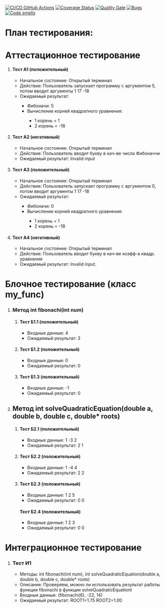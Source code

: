 [![CI/CD GitHub Actions](https://github.com/Student5427/ctest2/actions/workflows/test-action.yml/badge.svg)](https://github.com/Student5427/ctest2/actions/workflows/test-action.yml)
[![Coverage Status](https://coveralls.io/repos/github/Student5427/ctest2/badge.svg?branch=main)](https://coveralls.io/github/Student5427/ctest2?branch=main)
[![Quality Gate](https://sonarcloud.io/api/project_badges/measure?project=Student5427_ctest2&metric=alert_status)](https://sonarcloud.io/dashboard?id=Student5427_ctest2)
[![Bugs](https://sonarcloud.io/api/project_badges/measure?project=Student5427_ctest2&metric=bugs)](https://sonarcloud.io/summary/new_code?id=Student5427_ctest2)
[![Code smells](https://sonarcloud.io/api/project_badges/measure?project=Student5427_ctest2&metric=code_smells)](https://sonarcloud.io/dashboard?id=Student5427_ctest2)





# План тестирования:

# Аттестационное тестирование
<ol>
   <li>
      <h4> Тест А1 (положительный) </h4>
      <ul>
         <li> Начальное состояние: Открытый терминал </li>
         <li> Действие: Пользователь запускает программу с аргументом 5, потом вводит аргументы 1 17 -18 </li>
         <li> Ожидаемый результат:</li>
         <ul>
         	<li>Фибоначи: 5</li>
         	<li>Вычисление корней квадратного уравнения:</li> 
            <ul>
               <li>1 корень = 1</li>
               <li>2 корень = -18 </li>
            </ul>
         </ul>
      </ul>
   </li> 
   <li>               
      <h4> Тест А2 (негативный) </h4>
      <ul>
         <li> Начальное состояние: Открытый терминал </li>
         <li> Действие: Пользователь вводит букву в кач-ве числа Фибоначчи </li>
         <li> Ожидаемый результат: Invalid input </li>
      </ul>
   </li>           
   <li>                          
     <h4> Тест А3 (положительный) </h4>
     <ul>
       <li> Начальное состояние: Открытый терминал </li>
       <li> Действие: Пользователь запускает программу с аргументом 0, потом вводит аргументы 1 17 -18 </li>
       <li> Ожидаемый результат:</li>
         <ul>
         	<li>Фибоначи: 0</li>
         	<li>Вычисление корней квадратного уравнения:</li> 
            <ul>
               <li>1 корень = 1</li>
               <li>2 корень = -18 </li>
            </ul>
         </ul>
      </ul>
   </li> 
   <li>                             
     <h4> Тест А4 (негативный) </h4>
     <ul>
       <li> Начальное состояние: Открытый терминал </li>
       <li> Действие: Пользователь вводит букву в кач-ве коэфф-а квадр. уравнения </li>
       <li> Ожидаемый результат: Invalid input. </li>
      </ul>
   </li> 
</ol>

# Блочное тестирование (класс my_func)
<ol>
  <li>
    <h3>Метод int fibonachi(int num)</h3>
    <ol>
    	<li>
    	  <h4>Тест Б1.1 (положительный)</h4>
    	  <ul>
    	    <li>Входные данные: 4</li>
    	    <li>Ожидаемый результат: 3</li>
    	  </ul>
    	</li>
    	<li>
    	  <h4>Тест Б1.2 (положительный)</h4>
    	  <ul>
    	    <li>Входные данные: 0</li>
    	    <li>Ожидаемый результат: 0</li>
    	  </ul>
    	</li>
    	<li>
    	  <h4>Тест Б1.3 (положительный)</h4>
    	  <ul>
    	    <li>Входные данные: -1</li>
    	    <li>Ожидаемый результат: 0</li>
    	  </ul>
    	</li>
    </ol>
  </li>
    <li>
      <h2>Метод int solveQuadraticEquation(double a, double b, double c, double* roots)</h2>
    <ol>
    	<li>
    	  <h4>Тест Б2.1 (положительный)</h4>
    	  <ul>
    	    <li>Входные данные: 1 -3 2</li>
    	    <li>Ожидаемый результат: 2 1</li>
    	  </ul>
    	</li>
    	<li>
    	  <h4>Тест Б2.2 (положительный)</h4>
    	  <ul>
    	    <li>Входные данные: 1 -4 4</li>
    	    <li>Ожидаемый результат: 2 2</li>
    	  </ul>
    	</li>
    	<li>
    	  <h4>Тест Б2.3 (положительный)</h4>
    	  <ul>
    	    <li>Входные данные: 1 2 5</li>
    	    <li>
            Ожидаемый результат: 0 0   
          </li>
    	  </ul>
        <h4>Тест Б2.4 (положительный)</h4>
    	  <ul>
    	    <li>Входные данные: 1 2 3</li>
    	    <li>
            Ожидаемый результат: 0 0   
          </li>
    	  </ul>
    	</li>
    </ol>
  </li>
</ol>

# Интеграционное тестирование
<ol>
  <li>
    <h3>Тест И1</h3>
    <ul>
      <li>Методы: int fibonachi(int num), int solveQuadraticEquation(double a, double b, double c, double* roots)</li>
      <li>Описание: Проверяем, можно ли использовать результат работы функции fibonachi в функции solveQuadraticEquationt</li>
      <li>Входные данные: (fibonachi(6), -22, 14)</li>
      <li>Ожидаемый результат: ROOT1=1.75 ROOT2=1.00</li>
    </ul>	
  </li>
  
</ol>
